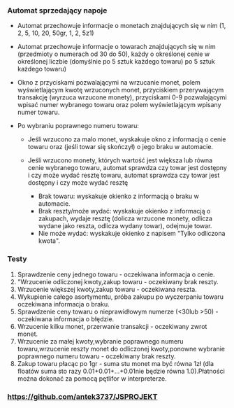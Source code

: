 ### Automat sprzedający napoje
* Automat przechowuje informacje o monetach znajdujących się w nim (1, 2, 5, 
10, 20, 50gr, 1, 2, 5z1)
* Automat przechowuje informacje o towarach znajdujących się w nim (przedmioty o 
numerach od 30 do 50), każdy o określonej cenie w określonej liczbie (domyślnie po 5 sztuk każdego towaru)
po 5 sztuk każdego towaru)
* Okno z przyciskami pozwalającymi na wrzucanie monet, polem wyświetlającym 
kwotę wrzuconych monet, przyciskiem przerywającym transakcję (wyrzuca 
wrzucone monety), przyciskami 0-9 pozwalającymi wpisać numer wybranego 
towaru oraz polem wyświetlającym wpisany numer towaru.
* Po wybraniu poprawnego numeru towaru:

  * Jeśli wrzucono za malo monet, wyskakuje okno z informacją o cenie towaru 
oraz (jeśli towar się skończył) o jego braku w automacie.
  * Jeśli wrzucono monety, których wartość jest większa lub równa cenie wybranego towaru, automat sprawdza czy towar jest dostępny i czy może wydać resztę
towaru, automat sprawdza czy towar jest dostępny i czy może wydać resztę

    * Brak towaru: wyskakuje okienko z informacją o braku w automacie. 
    * Brak reszty/może wydać: wyskakuje okienko z informacją o 
zakupach, wydaje resztę (dolicza wrzucone monety, odlicza wydane 
jako reszta, odlicza wydany towar), odejmuje towar.
    * Nie może wydać: wyskakuje okienko z napisem "Tylko odliczona kwota".

### Testy
1. Sprawdzenie ceny jednego towaru - oczekiwana informacja o cenie.
2. "Wrzucenie odliczonej kwoty,zakup towaru - oczekiwany brak reszty.
3.  Wrzucenie większej kwoty,zakup towaru - oczekiwana reszta.
4. Wykupienie całego asortymentu, próba zakupu po wyczerpaniu towaru oczekiwana informacja o braku.
5. Sprawdzenie ceny towaru o nieprawidłowym numerze (<30lub >50) - oczekiwana informacja o błędzie.
6. Wrzucenie kilku monet, przerwanie transakcji - oczekiwany zwrot monet.
7. Wrzucenie za małej kwoty,wybranie poprawnego numeru towaru,wrzucenie reszty monet do odliczonej   kwoty,ponowne wybranie poprawnego numeru towaru - oczekiwany brak reszty.
8. Zakup towaru płacąc po 1gr - suma stu monet ma być równa 1zł (dla floatów
suma sto razy 0.01+0.01+...+0.01nie będzie równa 1.0).Płatności można dokonać za pomocą pętlifor w interpreterze.
### https://github.com/antek3737/JSPROJEKT
